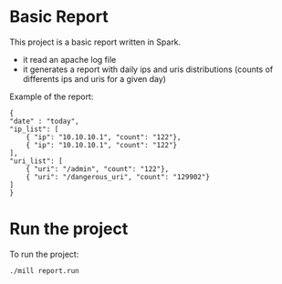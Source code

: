 # Basic Report

This project is a basic report written in Spark. 
* it read an apache log file
* it generates a report with daily ips and uris distributions (counts of differents ips and uris for a given day)

Example of the report: 
```
{
"date" : "today",
"ip_list": [ 
    { "ip": "10.10.10.1", "count": "122"},
    { "ip": "10.10.10.1", "count": "122"}
], 
"uri_list": [ 
    { "uri": "/admin", "count": "122"},
    { "uri": "/dangerous_uri", "count": "129902"}
]
} 
```

# Run the project 

To run the project:
```
./mill report.run
```

